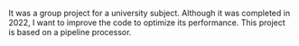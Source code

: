 It was a group project for a university subject. Although it was completed in 2022, I want to improve the code to optimize its performance.
This project is based on a pipeline processor.

